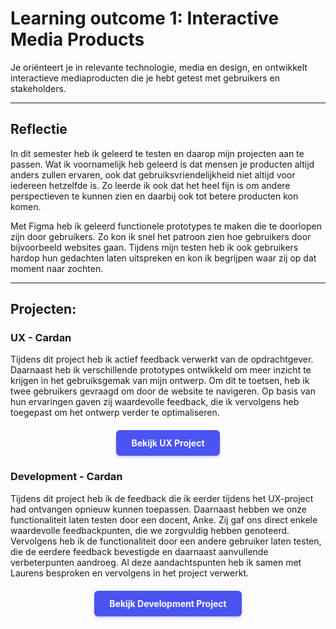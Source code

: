# Learning outcome 1: Interactive Media Products

Je oriënteert je in relevante technologie, media en design, en ontwikkelt interactieve mediaproducten die je hebt getest met gebruikers en stakeholders.

---

## Reflectie
In dit semester heb ik geleerd te testen en daarop mijn projecten aan te passen. Wat ik voornamelijk heb geleerd is dat mensen je producten altijd anders zullen ervaren, ook dat gebruiksvriendelijkheid niet altijd voor iedereen hetzelfde is. Zo leerde ik ook dat het heel fijn is om andere perspectieven te kunnen zien en daarbij ook tot betere producten kon komen.

Met Figma heb ik geleerd functionele prototypes te maken die te doorlopen zijn door gebruikers. Zo kon ik snel het patroon zien hoe gebruikers door bijvoorbeeld websites gaan. Tijdens mijn testen heb ik ook gebruikers hardop hun gedachten laten uitspreken en kon ik begrijpen waar zij op dat moment naar zochten.

---

## Projecten:

<h3 id="ux-cardan">UX - Cardan</h3>
Tijdens dit project heb ik actief feedback verwerkt van de opdrachtgever. Daarnaast heb ik verschillende prototypes ontwikkeld om meer inzicht te krijgen in het gebruiksgemak van mijn ontwerp. Om dit te toetsen, heb ik twee gebruikers gevraagd om door de website te navigeren. Op basis van hun ervaringen gaven zij waardevolle feedback, die ik vervolgens heb toegepast om het ontwerp verder te optimaliseren.

<div style="display: flex; justify-content: center; margin: 20px 0;">
  <a href="/point2#top" style="display: inline-block; background-color: #4a54f1; color: white; padding: 12px 24px; text-decoration: none; border-radius: 6px; font-weight: bold; transition: all 0.2s ease; box-shadow: 0 2px 4px rgba(74, 84, 241, 0.3);">
    Bekijk UX Project
  </a>
</div>

<h3 id="development-cardan">Development - Cardan</h3>
Tijdens dit project heb ik de feedback die ik eerder tijdens het UX-project had ontvangen opnieuw kunnen toepassen. Daarnaast hebben we onze functionaliteit laten testen door een docent, Anke. Zij gaf ons direct enkele waardevolle feedbackpunten, die we zorgvuldig hebben genoteerd. Vervolgens heb ik de functionaliteit door een andere gebruiker laten testen, die de eerdere feedback bevestigde en daarnaast aanvullende verbeterpunten aandroeg. Al deze aandachtspunten heb ik samen met Laurens besproken en vervolgens in het project verwerkt.

<div style="display: flex; justify-content: center; margin: 20px 0;">
  <a href="/point3#top" style="display: inline-block; background-color: #4a54f1; color: white; padding: 12px 24px; text-decoration: none; border-radius: 6px; font-weight: bold; transition: all 0.2s ease; box-shadow: 0 2px 4px rgba(74, 84, 241, 0.3);">
    Bekijk Development Project
  </a>
</div> 